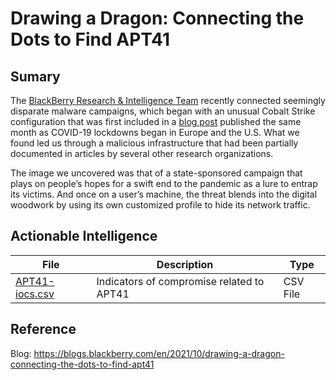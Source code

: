 # Drawing a Dragon: Connecting the Dots to Find APT41

## Sumary

The [BlackBerry Research & Intelligence Team](https://blogs.blackberry.com/en/category/research-and-intelligence) recently connected seemingly disparate malware campaigns, which began with an unusual Cobalt Strike configuration that was first included in a [blog post](https://www.fireeye.com/blog/threat-research/2020/03/apt41-initiates-global-intrusion-campaign-using-multiple-exploits.html) published the same month as COVID-19 lockdowns began in Europe and the U.S. What we found led us through a malicious infrastructure that had been partially documented in articles by several other research organizations.

The image we uncovered was that of a state-sponsored campaign that plays on people’s hopes for a swift end to the pandemic as a lure to entrap its victims. And once on a user’s machine, the threat blends into the digital woodwork by using its own customized profile to hide its network traffic.

## Actionable Intelligence

| File | Description | Type | 
|--------|--------|--------|
| [APT41-iocs.csv](https://github.com/blackberry/threat-research-and-intelligence/blob/main/Blogs%20%26%20Reports/Blogs/2021-10-05%20-%20Drawing%20a%20Dragon%20Connecting%20the%20Dots%20to%20Find%20APT41/APT41.csv) | Indicators of compromise related to APT41   | CSV File  |

## Reference

Blog: https://blogs.blackberry.com/en/2021/10/drawing-a-dragon-connecting-the-dots-to-find-apt41
